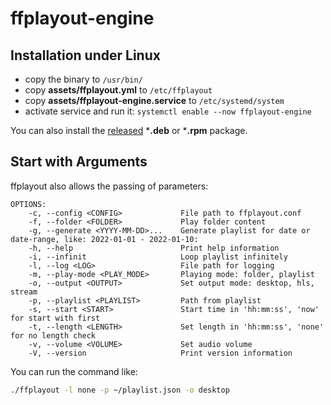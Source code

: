 **ffplayout-engine**
================

Installation under Linux
-----

- copy the binary to `/usr/bin/`
- copy **assets/ffplayout.yml** to `/etc/ffplayout`
- copy **assets/ffplayout-engine.service** to `/etc/systemd/system`
- activate service and run it: `systemctl enable --now ffplayout-engine`

You can also install the [released](https://github.com/ffplayout/ffplayout-engine/releases/latest) ***.deb** or ***.rpm** package.

Start with Arguments
-----

ffplayout also allows the passing of parameters:

```
OPTIONS:
    -c, --config <CONFIG>             File path to ffplayout.conf
    -f, --folder <FOLDER>             Play folder content
    -g, --generate <YYYY-MM-DD>...    Generate playlist for date or date-range, like: 2022-01-01 - 2022-01-10:
    -h, --help                        Print help information
    -i, --infinit                     Loop playlist infinitely
    -l, --log <LOG>                   File path for logging
    -m, --play-mode <PLAY_MODE>       Playing mode: folder, playlist
    -o, --output <OUTPUT>             Set output mode: desktop, hls, stream
    -p, --playlist <PLAYLIST>         Path from playlist
    -s, --start <START>               Start time in 'hh:mm:ss', 'now' for start with first
    -t, --length <LENGTH>             Set length in 'hh:mm:ss', 'none' for no length check
    -v, --volume <VOLUME>             Set audio volume
    -V, --version                     Print version information

```


You can run the command like:

```Bash
./ffplayout -l none -p ~/playlist.json -o desktop
```
